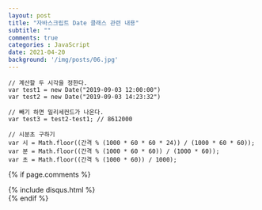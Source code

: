 ```yaml
---
layout: post
title: "자바스크립트 Date 클래스 관련 내용"
subtitle: ""
comments: true
categories : JavaScript
date: 2021-04-20
background: '/img/posts/06.jpg'
---
```


```
// 계산할 두 시각을 정한다.
var test1 = new Date("2019-09-03 12:00:00")
var test2 = new Date("2019-09-03 14:23:32")

// 빼기 하면 밀리세컨드가 나온다.
var test3 = test2-test1; // 8612000

// 시분초 구하기
var 시 = Math.floor((간격 % (1000 * 60 * 60 * 24)) / (1000 * 60 * 60));
var 분 = Math.floor((간격 % (1000 * 60 * 60)) / (1000 * 60));
var 초 = Math.floor((간격 % (1000 * 60)) / 1000);
```
{% if page.comments %}
<div id="post-disqus" class="container">
{% include disqus.html %}
</div>
{% endif %}